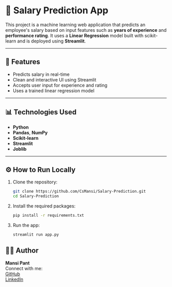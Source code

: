 # 💼 Salary Prediction App

This project is a machine learning web application that predicts an employee's salary based on input features such as **years of experience** and **performance rating**. It uses a **Linear Regression** model built with scikit-learn and is deployed using **Streamlit**.

---

## 🚀 Features

- Predicts salary in real-time
- Clean and interactive UI using Streamlit
- Accepts user input for experience and rating
- Uses a trained linear regression model

---

## 📊 Technologies Used

- **Python**
- **Pandas**, **NumPy**
- **Scikit-learn**
- **Streamlit**
- **Joblib**

---

## ⚙️ How to Run Locally

1. Clone the repository:
   ```bash
   git clone https://github.com/CsMansi/Salary-Prediction.git
   cd Salary-Prediction

2. Install the required packages:
   ```bash
   pip install -r requirements.txt
4. Run the app:
   ```bash
   streamlit run app.py

## 🙋‍♀️ Author

**Mansi Pant**  
Connect with me:  
[GitHub](https://github.com/CsMansi)  
[LinkedIn](https://www.linkedin.com/in/mansipant06/)
